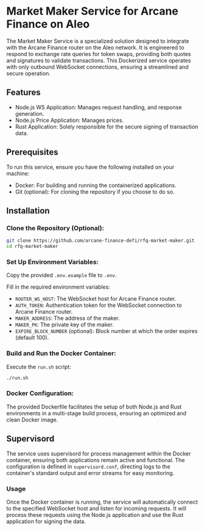 # Market Maker Service for Arcane Finance on Aleo

The Market Maker Service is a specialized solution designed to integrate with the Arcane Finance router on the Aleo network. It is engineered to respond to exchange rate queries for token swaps, providing both quotes and signatures to validate transactions. This Dockerized service operates with only outbound WebSocket connections, ensuring a streamlined and secure operation.

## Features

- Node.js WS Application: Manages request handling, and response generation.
- Node.js Price Application: Manages prices.
- Rust Application: Solely responsible for the secure signing of transaction data.

## Prerequisites

To run this service, ensure you have the following installed on your machine:

- Docker: For building and running the containerized applications.
- Git (optional): For cloning the repository if you choose to do so.

## Installation

### Clone the Repository (Optional):

```bash
git clone https://github.com/arcane-finance-defi/rfq-market-maker.git
cd rfq-market-maker
```

### Set Up Environment Variables:

Copy the provided `.env.example` file to `.env`.

Fill in the required environment variables:

- `ROUTER_WS_HOST`: The WebSocket host for Arcane Finance router.
- `AUTH_TOKEN`: Authentication token for the WebSocket connection to Arcane Finance router.
- `MAKER_ADDRESS`: The address of the maker.
- `MAKER_PK`: The private key of the maker.
- `EXPIRE_BLOCK_NUMBER` (optional): Block number at which the order expires (default 100).

### Build and Run the Docker Container:

Execute the `run.sh` script:

```bash
./run.sh
```

### Docker Configuration:

The provided Dockerfile facilitates the setup of both Node.js and Rust environments in a multi-stage build process, ensuring an optimized and clean Docker image.

## Supervisord

The service uses supervisord for process management within the Docker container, ensuring both applications remain active and functional. The configuration is defined in `supervisord.conf`, directing logs to the container's standard output and error streams for easy monitoring.

### Usage

Once the Docker container is running, the service will automatically connect to the specified WebSocket host and listen for incoming requests. It will process these requests using the Node.js application and use the Rust application for signing the data.
